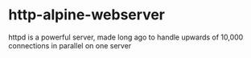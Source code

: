 # http-alpine-webserver
httpd is a powerful server, made long ago to handle upwards of 10,000 connections in parallel on one server
